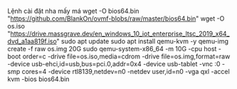 Lệnh cài đặt nha mấy má
wget -O bios64.bin "https://github.com/BlankOn/ovmf-blobs/raw/master/bios64.bin"
wget -O os.iso "https://drive.massgrave.dev/en_windows_10_iot_enterprise_ltsc_2019_x64_dvd_a1aa819f.iso"
sudo apt update
sudo apt install qemu-kvm -y
qemu-img create -f raw os.img 20G
sudo qemu-system-x86_64 -m 10G -cpu host -boot order=c -drive file=os.iso,media=cdrom -drive file=os.img,format=raw -device usb-ehci,id=usb,bus=pci.0,addr=0x4 -device usb-tablet -vnc :0 -smp cores=4 -device rtl8139,netdev=n0 -netdev user,id=n0 -vga qxl -accel kvm -bios bios64.bin
